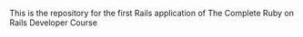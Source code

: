 This is the repository for the first Rails application of The Complete Ruby on Rails Developer Course 
